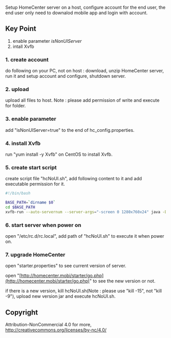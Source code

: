 Setup HomeCenter server on a host, configure account for the end user, the end user only need to downalod mobile app and login with account.

## Key Point
1. enable parameter *isNonUIServer*
2. intall Xvfb

### 1. create account
do following on your PC, not on host :
download, unzip HomeCenter server, run it and setup account and configure, shutdown server.

### 2. upload
upload all files to host. Note : please add permission of write and execute for folder.

### 3. enable parameter
add "isNonUIServer=true" to the end of hc_config.properties.

### 4. install Xvfb
run "yum install -y Xvfb" on CentOS to install Xvfb.

### 5. create start script
create script file "hcNoUI.sh", add following content to it and add executable permission for it.
```bash
#!/bin/bash

BASE_PATH=`dirname $0`
cd $BASE_PATH
xvfb-run --auto-servernum --server-args="-screen 0 1280x760x24" java -Dfile.encoding=UTF-8 -Dsun.jnu.encoding=UTF-8 -cp hc.jar:hc_thirds.jar hc.App &
```

### 6. start server when power on
open "/etc/rc.d/rc.local", add path of "hcNoUI.sh" to execute it when power on.

### 7. upgrade HomeCenter
open "starter.properties" to see current version of server.

open "[http://homecenter.mobi/starter/go.php](http://homecenter.mobi/starter/go.php)" to see the new version or not.

if there is a new version, kill hcNoUI.sh(Note : please use "kill -15", not "kill -9"), upload new version jar and execute hcNoUI.sh.

## Copyright
Attribution-NonCommercial 4.0
for more, http://creativecommons.org/licenses/by-nc/4.0/

